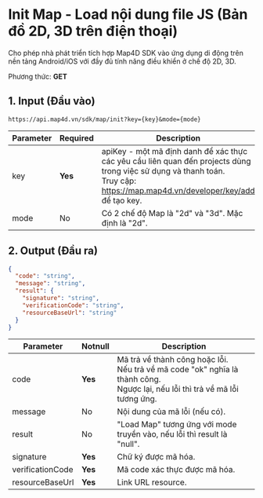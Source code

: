 #  Init Map - Load nội dung file JS (Bản đồ 2D, 3D trên điện thoại)
Cho phép nhà phát triển tích hợp Map4D SDK vào ứng dụng di động trên nền tảng Android/iOS với đầy đủ tính năng điều khiển ở chế độ 2D, 3D.

Phương thức: **GET**
## 1. Input (Đầu vào)
```
https://api.map4d.vn/sdk/map/init?key={key}&mode={mode}
```
| Parameter | Required | Description                                                                                                                                                                  |
|---------------|--------------|-----------------------------------------------------------------------------------------------------------------------------------------------------------------------------------|
| key           | **Yes**      | apiKey - một mã định danh để xác thực các yêu cầu liên quan đến projects dùng trong việc sử dụng và thanh toán. <br>Truy cập: https://map.map4d.vn/developer/key/add để tạo key. |
| mode          | No           | Có 2 chế độ Map là "2d" và "3d". Mặc định là "2d".                                                                                                                                |
## 2. Output (Đầu ra)
```json
{
  "code": "string",
  "message": "string",
  "result": {
    "signature": "string",
    "verificationCode": "string",
    "resourceBaseUrl": "string"
  }
}
```
| Parameter    | Notnull | Description                                                                                                                   |
|------------------|-------------|-----------------------------------------------------------------------------------------------------------------------------------|
| code             | **Yes**     | Mã trả về thành công hoặc lỗi.<br>Nếu trả về mã code "ok" nghĩa là thành công.<br>Ngược lại, nếu lỗi thì trả về mã lỗi tương ứng. |
| message          | No          | Nội dung của mã lỗi (nếu có).                                                                                                     |
| result           | No          | "Load Map" tương ứng với mode truyền vào, nếu lỗi thì result là "null".                                                           |
| signature        | **Yes**     | Chữ ký được mã hóa.                                                                                                               |
| verificationCode | **Yes**     | Mã code xác thực được mã hóa.                                                                                                     |
| resourceBaseUrl  | **Yes**     | Link URL resource.                                                                                                                |